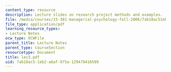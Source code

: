 ```yaml
---
content_type: resource
description: Lecture slides on research project methods and examples.
file: /media/courses/15-301-managerial-psychology-fall-2006/7ab18ac51eb2a6af975a129470416589_lec3.pdf
file_type: application/pdf
learning_resource_types:
- Lecture Notes
ocw_type: OCWFile
parent_title: Lecture Notes
parent_type: CourseSection
resourcetype: Document
title: lec3.pdf
uid: 7ab18ac5-1eb2-a6af-975a-129470416589
---
```

